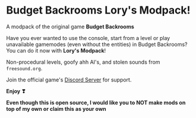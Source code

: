# Budget Backrooms Lory's Modpack!
A modpack of the original game **Budget Backrooms**

Have you ever wanted to use the console, start from a level or play unavailable gamemodes (even without the entities) in Budget Backrooms? You can do it now with **Lory's Modpack**!

Non-procedural levels, goofy ahh AI's, and stolen sounds from `freesound.org`.

Join the official game's [Discord Server](https://discord.gg/WVuTB56ag4) for support.

**Enjoy ❣**

**Even though this is open source, I would like you to NOT make mods on top of my own or claim this as your own**
